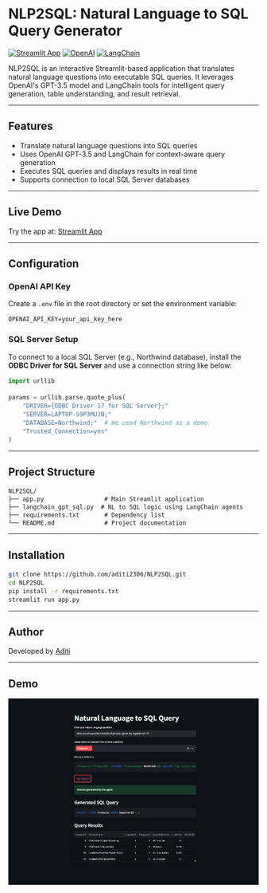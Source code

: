 
# NLP2SQL: Natural Language to SQL Query Generator

[![Streamlit App](https://img.shields.io/badge/Streamlit-LiveApp-ff4b4b?logo=streamlit)](https://aditi2306-nlp2sql-app-r0bk17.streamlit.app/)
[![OpenAI](https://img.shields.io/badge/OpenAI-GPT3.5-10a37f?logo=openai)](https://platform.openai.com/)
[![LangChain](https://img.shields.io/badge/LangChain-Integrated-blueviolet)](https://www.langchain.com/)

NLP2SQL is an interactive Streamlit-based application that translates natural language questions into executable SQL queries. It leverages OpenAI's GPT-3.5 model and LangChain tools for intelligent query generation, table understanding, and result retrieval.

---

## Features

- Translate natural language questions into SQL queries
- Uses OpenAI GPT-3.5 and LangChain for context-aware query generation
- Executes SQL queries and displays results in real time
- Supports connection to local SQL Server databases

---

## Live Demo

Try the app at: [Streamlit App](https://aditi2306-nlp2sql-app-r0bk17.streamlit.app/)

---

## Configuration

### OpenAI API Key

Create a `.env` file in the root directory or set the environment variable:

```env
OPENAI_API_KEY=your_api_key_here

```
### SQL Server Setup 
To connect to a local SQL Server (e.g., Northwind database), install the **ODBC Driver for SQL Server** and use a connection string like below:

```python
import urllib

params = urllib.parse.quote_plus(
    "DRIVER={ODBC Driver 17 for SQL Server};"
    "SERVER=LAPTOP-S9P3MUJN;"
    "DATABASE=Northwind;"  # We used Northwind as a demo
    "Trusted_Connection=yes"
)
```

---

## Project Structure

```
NLP2SQL/
├── app.py                 # Main Streamlit application
├── langchain_gpt_sql.py  # NL to SQL logic using LangChain agents
├── requirements.txt       # Dependency list
└── README.md              # Project documentation
```

---

## Installation

```bash
git clone https://github.com/aditi2306/NLP2SQL.git
cd NLP2SQL
pip install -r requirements.txt
streamlit run app.py
```

---

## Author

Developed by [Aditi](https://github.com/aditi2306)

---
## Demo

![Demo Screenshot](nlptosql.jpg)
